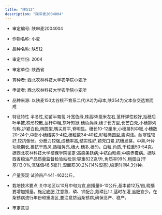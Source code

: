 ```yaml
---
title: "陕512"
description: "陕审麦2004004"
---
```

* 审定编号:  陕审麦2004004

*  作物名称:  小麦

*  品种名称:  陕512

*  审定年份:  2004

*  审定单位:  陕西省

* 育种者:  西北农林科技大学农学院小麦所

*  申请者:  西北农林科技大学农学院小麦所

*  品种来源:  以陕麦150太谷核不育系二代(A2)为母本,陕354为父本杂交选育而成

*  特征特性
半冬性,幼苗半匍匐,叶宽色绿,株高85厘米左右,茎杆弹性较好,抽穗后叶半披,株形较散,茎杆中粗,旗叶短挺,穗色黄绿,穗子长方型,长芒白壳,小穗排列匀称,护颖白色,椭圆型,嘴尖肩平,脊明显。穗长10-12厘米,小穗排列中密,小穗数20-24个,中部小穗结实3-4粒,穗粒数34-40粒,籽粒椭圆型,腹沟浅。耐寒性较好,较抗倒伏。分蘖力较强,成穗率高,结实性好,颖壳口紧,抗穗发芽。中熟,叶片功能期长,极抗干热风,熟相黄亮,穗大,穗多,穗匀。白粒,角质,千粒重50-54克。据西北农林科技大学植保学院鉴定:高感条锈病;中抗白粉病;中感赤霉病。据陕西省粮油产品质量监督检验站检测:容重822克/升,角质率99%,粗蛋白(干基)13.0%,沉降值48.5毫升,湿面筋30.2%(14%湿基),稳定时间4.3分钟。

*  产量表现
试验亩产441-462公斤。

*  栽培技术要点
关中地区以10月中旬为宜,亩播量6-10公斤,基本苗12万/亩,晚播要增加播量。施足底肥,注意氮、磷、钾配合,氮磷比1:1,适时冬灌,追肥宜少。在条锈病流行年份和重发区,要注意防治条锈病,确保高产、稳产。

*  审定意见

